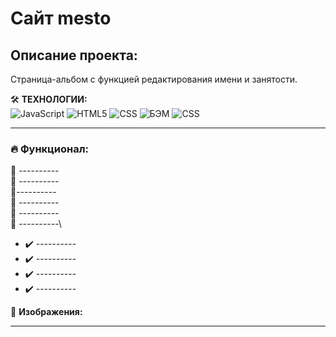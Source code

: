 # Сайт __mesto__ 

## Описание проекта:
Страница-альбом с функцией редактирования имени и занятости.

 🛠️ __ТЕХНОЛОГИИ:__  
![JavaScript](https://img.shields.io/badge/JavaScript-FFFF00)
![HTML5](https://img.shields.io/badge/HTML5-FF3300)
![CSS](https://img.shields.io/badge/CSS-0000FF)
![БЭМ](https://img.shields.io/badge/БЭМ-000000)
![CSS](https://img.shields.io/badge/АдаптивнаяВерстка-990000)

---

### 🔥 Функционал:

💠 ----------\
💠 ----------\
💠----------\
💠 ----------\
💠 ----------\
💠 ----------\
- ️️✔️ ----------
- ️️✔️ ----------
- ️️✔️ ----------
- ️️✔️ ----------


🚀 __Изображения:__

---
